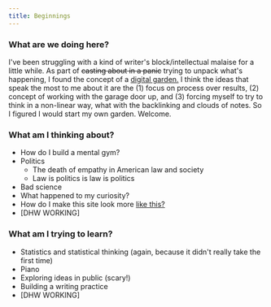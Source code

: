 ```yaml
---
title: Beginnings
---
```


### What are we doing here?

I've been struggling with a kind of writer's block/intellectual malaise for a little while. As part of ~~casting about in a panic~~ trying to unpack what's happening, I found the concept of a [digital garden.](https://maggieappleton.com/garden-history) I think the ideas that speak the most to me about it are the (1) focus on process over results, (2) concept of working with the garage door up, and (3) forcing myself to try to think in a non-linear way, what with the backlinking and clouds of notes. So I figured I would start my own garden. Welcome.

### What am I thinking about?

- How do I build a mental gym?
- Politics
    - The death of empathy in American law and society
    - Law is politics is law is politics
- Bad science
- What happened to my curiosity?
- How do I make this site look more [like this?](https://edwardtufte.github.io/tufte-css/)
- [DHW WORKING]

### What am I trying to learn?

- Statistics and statistical thinking (again, because it didn't really take the first time)
- Piano
- Exploring ideas in public (scary!)
- Building a writing practice
- [DHW WORKING]